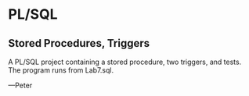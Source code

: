 # PL/SQL
## Stored Procedures, Triggers

A PL/SQL project containing a stored procedure, two triggers, and tests. The program runs from Lab7.sql.

—Peter